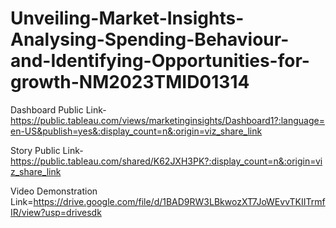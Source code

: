 # Unveiling-Market-Insights-Analysing-Spending-Behaviour-and-Identifying-Opportunities-for-growth-NM2023TMID01314


Dashboard Public Link-https://public.tableau.com/views/marketinginsights/Dashboard1?:language=en-US&publish=yes&:display_count=n&:origin=viz_share_link

Story Public Link-https://public.tableau.com/shared/K62JXH3PK?:display_count=n&:origin=viz_share_link

Video Demonstration Link=https://drive.google.com/file/d/1BAD9RW3LBkwozXT7JoWEvvTKIITrmfIR/view?usp=drivesdk
